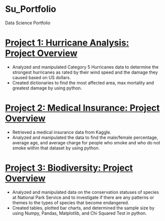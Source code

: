 # Su_Portfolio
Data Science Portfolio

# [Project 1: Hurricane Analysis: Project Overview](https://github.com/sudogaan/Data-Science-Career-Path/blob/main/Hurricane%20Analysis%20Project)
* Analyzed and manipulated Category 5 Hurricanes data to determine the strongest hurricanes as rated by their wind speed and the damage they caused based on US dollars.
* Created dictionaries to find the most affected area, max mortality and greatest damage by using python.


# [Project 2: Medical Insurance: Project Overview](https://github.com/sudogaan/Data-Science-Career-Path/blob/main/Medical%20Insurance%20Project)
* Retrieved a medical insurance data from Kaggle.
* Analyzed and manipulated the data to find the male/female percentage, average age, and average charge for people who smoke and who do not smoke within that dataset by using python.


# [Project 3: Biodiversity: Project Overview](https://github.com/sudogaan/Analyze-Data-with-Python-Skill-Path/blob/main/Biodiversity%20Project)
* Analyzed and manipulated data on the conservation statuses of species at National Park Service and to investigate if there are any patterns or themes to the types of species that become endangered.
* Created tables, plotted bar charts, and determined the sample size by using Numpy, Pandas, Matplotlib, and Chi Squared Test in python.
